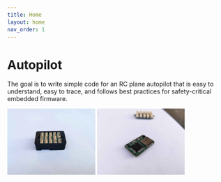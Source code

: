 ```yaml
---
title: Home
layout: home
nav_order: 1
---
```


# Autopilot

The goal is to write simple code for an RC plane autopilot that is easy to understand, easy to trace, and follows best practices for safety-critical embedded firmware.

<p float="left">
  <img src="images/enclosure.webp" width="40%"/>
  <img src="images/mainboard.webp" width="40%"/>
</p>
